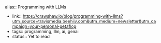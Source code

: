 alias:: Programming with LLMs

- link:: https://crawshaw.io/blog/programming-with-llms?utm_source=travismedia.beehiiv.com&utm_medium=newsletter&utm_campaign=your-personal-petaflop
- tags:: programming, llm, ai, genai
- status:: Yet to read